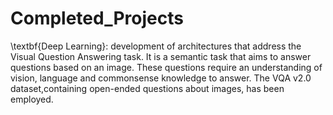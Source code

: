 # Completed_Projects

\textbf{Deep Learning}: development of architectures that address the Visual Question Answering task. It is a semantic task that aims to answer questions based on an image.
These questions require an understanding of vision, language and commonsense knowledge to answer. The VQA v2.0 dataset,containing open-ended questions about images, has been employed.
